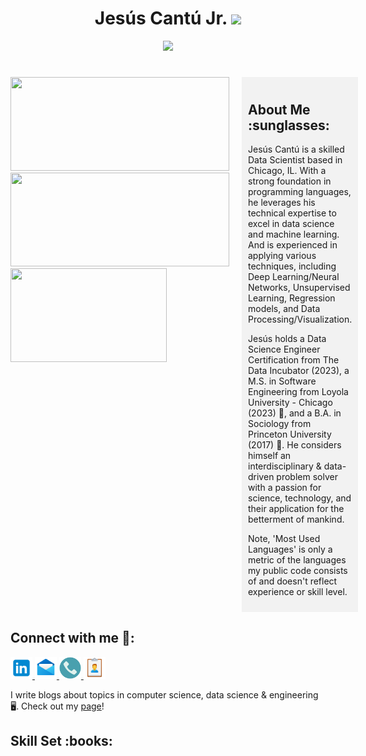 <h1 align="center"> Jesús Cantú Jr. <img src="https://media.giphy.com/media/hvRJCLFzcasrR4ia7z/giphy.gif" width="35"></h1>

<p align="center">
  <a href="https://github.com/fairyland0926">
    <img src="https://readme-typing-svg.herokuapp.com/?lines=Researcher;Data%20Scientist;Software%20Engineer;Data%20Engineer;5%2B%20years%20of%20coding%20and%20data%20analytics%20experience;Data%20Science%20for%20Social%20Good;Always%20learning%20new%20tech&font=Pacifico&center=true&width=950&height=80&color=D35400&vCenter=true&size=45&speed=120">
  </a>
</p>

<h1 align="center"></h1>

<div style="display: flex; justify-content: flex-start;">
  <!-- Images aligned to the left -->
  <div style="margin-right: 20px;">
    <img src="https://github-readme-stats.vercel.app/api?username=jesusc1&count_private=true&show_icons=true&theme=dark" width="350" height="150">
    <img src="https://github-readme-stats.vercel.app/api/top-langs/?username=jesusc1&layout=compact&theme=dark&langs_count=10" width="350" height="150">
    <img src="https://media.giphy.com/media/13HBDT4QSTpveU/giphy.gif" width="250" height="150">
  </div>
  
  <!-- About Me section on the right -->
  <div style="width: 300px; background-color: #f2f2f2; padding: 10px;">
    <h2 font-weight="bold">About Me :sunglasses:</h2>
    <p>Jesús Cantú is a skilled Data Scientist based in Chicago, IL. With a strong foundation in programming languages, he leverages his technical expertise to excel in data science and machine learning. And is experienced in applying various techniques, including Deep Learning/Neural Networks, Unsupervised Learning, Regression models, and Data Processing/Visualization.

Jesús holds a Data Science Engineer Certification from The Data Incubator (2023), a M.S. in Software Engineering from Loyola University - Chicago (2023) :wolf:, and a B.A. in Sociology from Princeton University (2017) :tiger:. He considers himself an interdisciplinary & data-driven problem solver with a passion for science, technology, and their application for the betterment of mankind.

Note, 'Most Used Languages' is only a metric of the languages my public code consists of and doesn't reflect experience or skill level.
    </p>
  </div>
</div>

<h2 style="font-weight: bold;">Connect with me 🤝:</h2>
<p align="left">
  <a href="https://www.linkedin.com/in/jesus-cantu217/" target="_blank" title="LinkedIn">
    <img src="libraryImages/linkedIn1.png" alt="LinkedIn" height="35" width="35">
  </a>
  <a href="mailto:jesus.cantu217@gmail.com" target="_blank" title="Email">
    <img src="libraryImages/mail1.png" alt="Email" height="35" width="35">
  </a>
  <a href="https://calendly.com/jesus-cantu217" target="_blank" title="Calendly">
    <img src="libraryImages/phone.png" alt="Calendly" height="35" width="35">
  </a>
  <a href="libraryImages/Cantu_Jesus_Resume.png" target="_blank" title="Resume">
    <img src="libraryImages/resume1.png" alt="Resume" height="35" width="35">
  </a>
  <p> I write blogs about topics in computer science, data science & engineering 🖥️. Check out my <a href="https://medium.com/@jesus.cantu217" style="text-decoration: underline;">page</a>!</p>
</p>
    
</p>
<h2 font-weight="bold">Skill Set :books:</h2>
<!-- Heading 2 element with the text "Software Skills" -->

